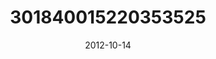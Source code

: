 ---
title: "301840015220353525"
cover: "2012-10-14 19.09.15 301840015220353525_46248401"
photo: "2012-10-14 19.09.15 301840015220353525_46248401"
date: "2012-10-14"
type: "photo"
---